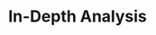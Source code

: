 ---
published: true
content_type: postclass
optional: false
expectsubmission: false
title: In-Depth Analysis
description: >-
  World Press Photo Winner Rena Effendi reflects on the course's five key
  questions and relates them to projects where she's told the stories of missing
  subjects.
---